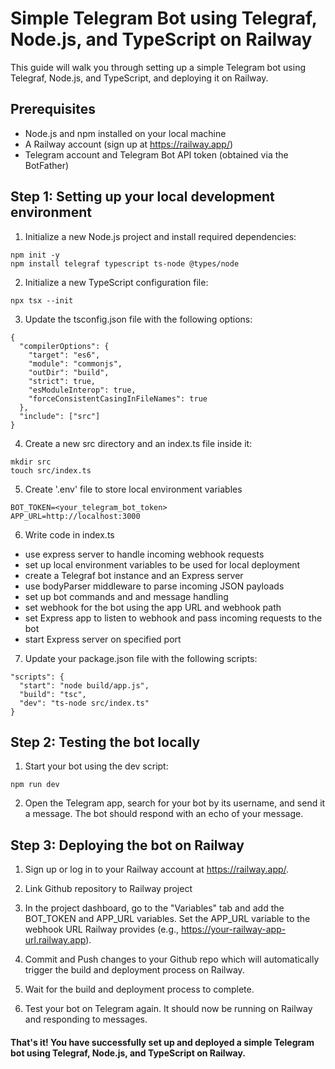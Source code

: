 # Simple Telegram Bot using Telegraf, Node.js, and TypeScript on Railway
This guide will walk you through setting up a simple Telegram bot using Telegraf, Node.js, and TypeScript, and deploying it on Railway.

## Prerequisites
- Node.js and npm installed on your local machine
- A Railway account (sign up at https://railway.app/)
- Telegram account and Telegram Bot API token (obtained via the BotFather)
## Step 1: Setting up your local development environment
1.   Initialize a new Node.js project and install required dependencies:

```
npm init -y
npm install telegraf typescript ts-node @types/node

```
2. Initialize a new TypeScript configuration file:

```
npx tsx --init
```
3. Update the tsconfig.json file with the following options:

```
{
  "compilerOptions": {
    "target": "es6",
    "module": "commonjs",
    "outDir": "build",
    "strict": true,
    "esModuleInterop": true,
    "forceConsistentCasingInFileNames": true
  },
  "include": ["src"]
}
```
4. Create a new src directory and an index.ts file inside it:

```
mkdir src
touch src/index.ts
```
5. Create '.env' file to store local environment variables
```
BOT_TOKEN=<your_telegram_bot_token>
APP_URL=http://localhost:3000
```
6. Write code in index.ts
- use express server to handle incoming webhook requests
- set up local environment variables to be used for local deployment
- create a Telegraf bot instance and an Express server
- use bodyParser middleware to parse incoming JSON payloads
- set up bot commands and and message handling
- set webhook for the bot using the app URL and webhook path
- set Express app to listen to webhook and pass incoming requests to the bot
- start Express server on specified port
7. Update your package.json file with the following scripts:
```
"scripts": {
  "start": "node build/app.js",
  "build": "tsc",
  "dev": "ts-node src/index.ts"
}
```
## Step 2: Testing the bot locally
1. Start your bot using the dev script:
```
npm run dev
```
2. Open the Telegram app, search for your bot by its username, and send it a message. The bot should respond with an echo of your message.

## Step 3: Deploying the bot on Railway
1. Sign up or log in to your Railway account at https://railway.app/.

2. Link Github repository to Railway project

3. In the project dashboard, go to the "Variables" tab and add the BOT_TOKEN and APP_URL variables. Set the APP_URL variable to the webhook URL Railway provides (e.g., https://your-railway-app-url.railway.app).
4. Commit and Push changes to your Github repo which will automatically trigger the build and deployment process on Railway.
5. Wait for the build and deployment process to complete.

6. Test your bot on Telegram again. It should now be running on Railway and responding to messages.

#### That's it! You have successfully set up and deployed a simple Telegram bot using Telegraf, Node.js, and TypeScript on Railway.







